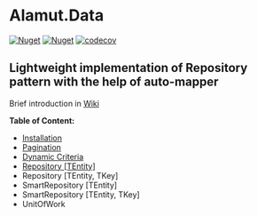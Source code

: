 # Alamut.Data
[![Nuget](https://img.shields.io/nuget/v/Alamut.Data)](https://www.nuget.org/packages/Alamut.Data) 
[![Nuget](https://img.shields.io/nuget/dt/Alamut.Data)](https://www.nuget.org/packages/Alamut.Data)
[![codecov](https://codecov.io/gh/SorenZ/Alamut.Data/branch/master/graph/badge.svg)](https://codecov.io/gh/SorenZ/Alamut.Data)
## Lightweight implementation of Repository pattern with the help of auto-mapper
Brief introduction in [Wiki](https://github.com/SorenZ/Alamut.Data/wiki) 

**Table of Content:**
* [Installation](https://github.com/SorenZ/Alamut.Data/wiki/Installation) 
* [Pagination](https://github.com/SorenZ/Alamut.Data/wiki/Paging)
* [Dynamic Criteria](https://github.com/SorenZ/Alamut.Data/wiki/DynamicCriteria)
* [Repository [TEntity]](https://github.com/SorenZ/Alamut.Data/wiki/Repository)
* Repository [TEntity, TKey]
* SmartRepository [TEntity]
* SmartRepository [TEntity, TKey]
* UnitOfWork
